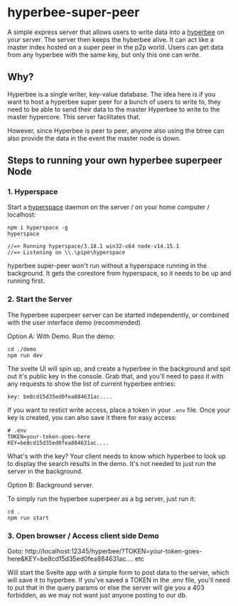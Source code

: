 # hyperbee-super-peer

A simple express server that allows users to write data into a [hyperbee]() on your server. The server then keeps the hyberbee alive. It can act like a master index hosted on a super peer in the p2p world. Users can get data from any hyperbee with the same key, but only this one can write.

## Why?

Hyperbee is a single writer, key-value database. The idea here is if you want to host a hyperbee super peer for a bunch of users to write to, they need to be able to send their data to the master Hyperbee to write to the master hypercore. This server facilitates that.

However, since Hyperbee is peer to peer, anyone also using the btree can also provide the data in the event the master node is down.

## Steps to running your own hyperbee superpeer Node

### 1. Hyperspace

Start a [hyperspace](https://github.com/hypercore-protocol/hyperspace) daemon on the server / on your home computer / localhost:

```
npm i hyperspace -g
hyperspace

//=> Running hyperspace/3.18.1 win32-x64 node-v14.15.1
//=> Listening on \\.\pipe\hyperspace
```

hyperbee super-peer won't run without a hyperspace running in the background. It gets the corestore from hyperspace, so it needs to be up and running first.

### 2. Start the Server 

The hyperbee superpeer server can be started independently, or combined with the user interface demo (recommended)

Option A: With Demo. Run the demo: 

```
cd ./demo
npm run dev
```

The svelte UI will spin up, and create a hyperbee in the background and spit out it's public key in the console. Grab that, and you'll need to pass it with any requests to show the list of current hyperbee entries:

```
key: be8cd15d35ed0fea884631ac....
```

If you want to restict write access, place a token in your `.env` file. Once your key is created, you can also save it there for easy access:

```
# .env
TOKEN=your-token-goes-here
KEY=be8cd15d35ed0fea884631ac....
```

What's with the key? Your client needs to know which hyperbee to look up to display the search results in the demo. It's not needed to just run the server in the background.

Option B: Background server.

To simply run the hyperbee superpeer as a bg server, just run it:

```
cd .
npm run start
```

### 3. Open browser / Access client side Demo

Goto: http://localhost:12345/hyperbee/?TOKEN=your-token-goes-here&KEY=be8cd15d35ed0fea884631ac.... etc

Will start the Svelte app with a simple form to post data to the server, which will save it to hyperbee. If you've saved a TOKEN in the .env file, you'll need to put that in the query params or else the server will gie you a 403 forbidden, as we may not want just anyone posting to our db.
